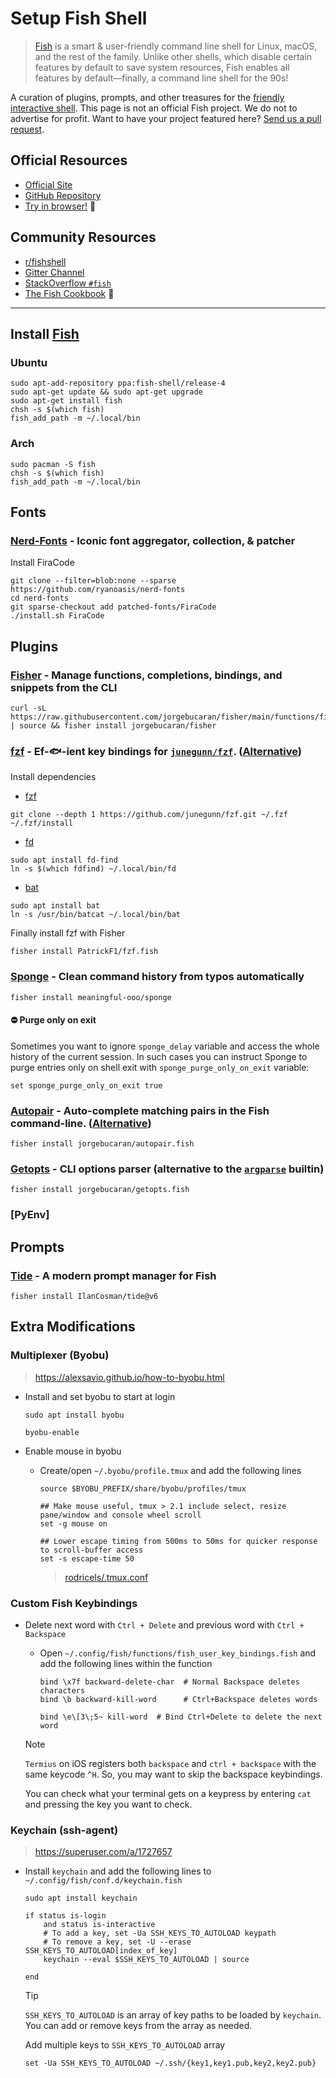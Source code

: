 # Setup Fish Shell

> [Fish](https://fishshell.com/) is a smart & user-friendly command line shell for Linux, macOS, and the rest of the family. Unlike other shells, which disable certain features by default to save system resources, Fish enables all features by default—finally, a command line shell for the 90s!

A curation of plugins, prompts, and other treasures for the [friendly interactive shell](https://fishshell.com). This page is not an official Fish project. We do not to advertise for profit. Want to have your project featured here? [Send us a pull request](https://github.com/jorgebucaran/awesome-fish/fork).

## Official Resources

- [Official Site](https://fishshell.com)
- [GitHub Repository](https://github.com/fish-shell/fish-shell)
- [Try in browser!](https://rootnroll.com/d/fish-shell/) 🍤

## Community Resources

- [r/fishshell](https://www.reddit.com/r/fishshell)
- [Gitter Channel](https://gitter.im/fish-shell/fish-shell)
- [StackOverflow `#fish`](https://stackoverflow.com/questions/tagged/fish)
- [The Fish Cookbook](https://github.com/jorgebucaran/cookbook.fish) 🍣

---

## Install [Fish](https://fishshell.com)

<!-- TAB_START:Ubuntu -->

### Ubuntu

```console
sudo apt-add-repository ppa:fish-shell/release-4
sudo apt-get update && sudo apt-get upgrade
sudo apt-get install fish
chsh -s $(which fish)
fish_add_path -m ~/.local/bin
```

<!-- TAB_END -->

<!-- TAB_START:Arch -->

### Arch

```console
sudo pacman -S fish
chsh -s $(which fish)
fish_add_path -m ~/.local/bin
```

<!-- TAB_END -->

## Fonts

### [Nerd-Fonts](https://github.com/ryanoasis/nerd-fonts) - Iconic font aggregator, collection, & patcher

Install FiraCode

```console
git clone --filter=blob:none --sparse https://github.com/ryanoasis/nerd-fonts
cd nerd-fonts
git sparse-checkout add patched-fonts/FiraCode
./install.sh FiraCode
```

## Plugins

### [Fisher](https://github.com/jorgebucaran/fisher) - Manage functions, completions, bindings, and snippets from the CLI

```console
curl -sL https://raw.githubusercontent.com/jorgebucaran/fisher/main/functions/fisher.fish | source && fisher install jorgebucaran/fisher
```

### [fzf](https://github.com/PatrickF1/fzf.fish) - Ef-🐟-ient key bindings for [`junegunn/fzf`](https://github.com/junegunn/fzf). ([Alternative](https://github.com/jethrokuan/fzf))

Install dependencies

- [fzf](https://github.com/junegunn/fzf)

```console
git clone --depth 1 https://github.com/junegunn/fzf.git ~/.fzf
~/.fzf/install
```

- [fd](https://github.com/sharkdp/fd)

```console
sudo apt install fd-find
ln -s $(which fdfind) ~/.local/bin/fd
```

- [bat](https://github.com/sharkdp/bat)

```console
sudo apt install bat
ln -s /usr/bin/batcat ~/.local/bin/bat
```

Finally install fzf with Fisher

```console
fisher install PatrickF1/fzf.fish
```

### [Sponge](https://github.com/andreiborisov/sponge) - Clean command history from typos automatically

```console
fisher install meaningful-ooo/sponge
```

#### ⛔ Purge only on exit

Sometimes you want to ignore `sponge_delay` variable and access the whole history of the current session. In such cases you can instruct Sponge to purge entries only on shell exit with `sponge_purge_only_on_exit` variable:

```fish
set sponge_purge_only_on_exit true
```

### [Autopair](https://github.com/jorgebucaran/autopair.fish) - Auto-complete matching pairs in the Fish command-line. ([Alternative](https://github.com/laughedelic/pisces))

```console
fisher install jorgebucaran/autopair.fish
```

### [Getopts](https://github.com/jorgebucaran/getopts.fish) - CLI options parser (alternative to the [`argparse`](https://fishshell.com/docs/current/cmds/argparse.html) builtin)

```console
fisher install jorgebucaran/getopts.fish
```

<!-- ### [Virtualfish](https://github.com/adambrenecki/virtualfish) - Virtualenv wrapper

1. `python -m pip install virtualfish`
2. `vf install`
3. [Add VirtualFish to your prompt](https://virtualfish.readthedocs.org/en/latest/install.html#customizing-your-fish-prompt)
4. `vf new myvirtualenv; which python` -->

### [PyEnv]

## Prompts

### [Tide](https://github.com/IlanCosman/tide) - A modern prompt manager for Fish

```console
fisher install IlanCosman/tide@v6
```

## Extra Modifications

### Multiplexer (Byobu)

> <https://alexsavio.github.io/how-to-byobu.html>

- Install and set byobu to start at login

    ```console
    sudo apt install byobu
    ```

    ```console
    byobu-enable
    ```

- Enable mouse in byobu
  - Create/open `~/.byobu/profile.tmux` and add the following lines

    ```console
    source $BYOBU_PREFIX/share/byobu/profiles/tmux

    ## Make mouse useful, tmux > 2.1 include select, resize pane/window and console wheel scroll
    set -g mouse on

    ## Lower escape timing from 500ms to 50ms for quicker response to scroll-buffer access
    set -s escape-time 50
    ```

    > [rodricels/.tmux.conf](<https://gist.github.com/rodricels/7951c3bd505d343b07309b76188af9b3>)

### Custom Fish Keybindings

- Delete next word with `Ctrl + Delete` and previous word with `Ctrl + Backspace`
  - Open `~/.config/fish/functions/fish_user_key_bindings.fish` and add the following lines within the function

    ```fish
    bind \x7f backward-delete-char  # Normal Backspace deletes characters
    bind \b backward-kill-word      # Ctrl+Backspace deletes words

    bind \e\[3\;5~ kill-word  # Bind Ctrl+Delete to delete the next word
    ```

  > [!NOTE]
  > `Termius` on iOS registers both `backspace` and `ctrl + backspace` with the same keycode `^H`. So, you may want to skip the backspace keybindings.
  >
  > You can check what your terminal gets on a keypress by entering `cat` and pressing the key you want to check.

### Keychain (ssh-agent)

> <https://superuser.com/a/1727657>

- Install `keychain` and add the following lines to `~/.config/fish/conf.d/keychain.fish`

    ```console
    sudo apt install keychain
    ```

    ```fish
    if status is-login
        and status is-interactive
        # To add a key, set -Ua SSH_KEYS_TO_AUTOLOAD keypath
        # To remove a key, set -U --erase SSH_KEYS_TO_AUTOLOAD[index_of_key]
        keychain --eval $SSH_KEYS_TO_AUTOLOAD | source

    end
    ```

    > [!TIP]
    > `SSH_KEYS_TO_AUTOLOAD` is an array of key paths to be loaded by `keychain`. You can add or remove keys from the array as needed.
    >
    > Add multiple keys to `SSH_KEYS_TO_AUTOLOAD` array
    >
    >```console
    >set -Ua SSH_KEYS_TO_AUTOLOAD ~/.ssh/{key1,key1.pub,key2,key2.pub}
    >```
